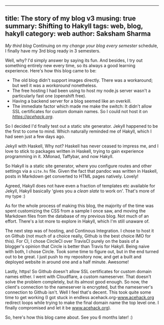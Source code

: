 -------
title: The story of my blog v3
musing: true
summary: Shifting to Hakyll
tags: web, blog, hakyll
category: web
author: Saksham Sharma
-------

*My third blog*
Continuing on my *change your blog every semester* schedule, I finally have my 3rd blog ready in 3 semesters.

Well, why? I'd simply answer by saying its fun. And besides, I try out something entirely new every time, so its always a good learning experience. Here's how this blog came to be:

- The old blog didn't support images directly. There was a workaround; but well it was a *workaround* nonetheless.
- The free hosting I had been using to host my node.js server wasn't a particularly fast one (openshift free).
- Having a backend server for a blog seemed like an overkill.
- The immediate factor which made me make the switch: It didn't allow SSL certificates for custom domain names. So I could not host it on *https://acehack.org*.

So I decided I'd finally test out a static site generator. Jekyll happened to be the first to come to mind. Which naturally reminded me of Hakyll, which I had seen just a few days ago.

Jekyll with Haskell, Why not? Haskell has never ceased to impress me, and I love to stick to packages written in Haskell, trying to gain experience programming in it. XMonad, Taffybar, and now Hakyll.

So Hakyll is a static site generator, where you configure routes and other settings via a `site.hs` file. Given the fact that pandoc was written in Haskell, posts in Markdown get converted to HTML pages natively. Lovely!

Agreed, Hakyll does not have even a fraction of templates etc available for Jekyll, Hakyll basically 'gives you a *clean slate* to work on'. That's more of my type :)

As for the whole process of making this blog, the majority of the time was spent customizing the CSS from a sample I once saw, and moving the Markdown files from the database of my previous blog. Not much of an effort.
There's a lot more to explore in Hakyll, which I'm still unaware of.

The next step was of hosting, and Continous Integration. I chose to host it on Github (not much of a choice really, Github is the best choice IMO for this). For CI, I chose CircleCI over TravisCI purely on the basis of a blogger's opinion that Circle is better than Travis for Hakyll. Being naive with both, I chose Circle. Took some time to figure out, but in the end turned out to be great. I just push to my repository now, and get a built and deployed website in around one and a half minute. Awesome!

Lastly, https! So Github doesn't allow SSL certificates for custom domain names either. I went with Cloudflare, a custom nameserver. That doesn't solve the problem completely, but its almost good enough. So now, the client's connection to the nameserver is encrypted, but the nameserver's connection to Github isn't. Well I feel that's decent. This took quite some time to get working (I got stuck in endless acehack.org-www.acehack.org redirect loops while trying to make the final domain name the top level one. I finally compromised and let it be www.acehack.org).

So, here's how this blog came about. See you 6 months later! :)
